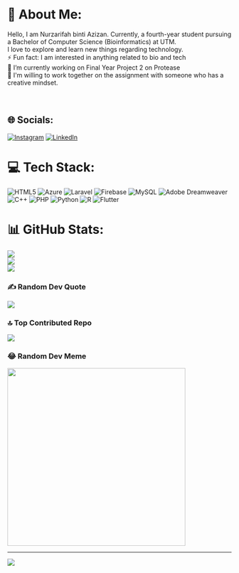 # 💫 About Me:
Hello, I am Nurzarifah binti Azizan. Currently, a fourth-year student pursuing a Bachelor of Computer Science (Bioinformatics) at UTM. <br>I love to explore and learn new things regarding technology. <br>⚡ Fun fact: I am interested in anything related to bio and tech <br>🔭 I’m currently working on Final Year Project 2 on Protease<br>🤝  I'm willing to work together on the assignment with someone who has a creative mindset.<br><br><br>


## 🌐 Socials:
[![Instagram](https://img.shields.io/badge/Instagram-%23E4405F.svg?logo=Instagram&logoColor=white)](https://instagram.com/zarifahazizan_) [![LinkedIn](https://img.shields.io/badge/LinkedIn-%230077B5.svg?logo=linkedin&logoColor=white)](https://linkedin.com/in/nurzarifah-azizan) 

# 💻 Tech Stack:
![HTML5](https://img.shields.io/badge/html5-%23E34F26.svg?style=for-the-badge&logo=html5&logoColor=white) ![Azure](https://img.shields.io/badge/azure-%230072C6.svg?style=for-the-badge&logo=microsoftazure&logoColor=white) ![Laravel](https://img.shields.io/badge/laravel-%23FF2D20.svg?style=for-the-badge&logo=laravel&logoColor=white) ![Firebase](https://img.shields.io/badge/Firebase-039BE5?style=for-the-badge&logo=Firebase&logoColor=white) ![MySQL](https://img.shields.io/badge/mysql-%2300000f.svg?style=for-the-badge&logo=mysql&logoColor=white) ![Adobe Dreamweaver](https://img.shields.io/badge/Adobe%20Dreamweaver-FF61F6.svg?style=for-the-badge&logo=Adobe%20Dreamweaver&logoColor=white) ![C++](https://img.shields.io/badge/c++-%2300599C.svg?style=for-the-badge&logo=c%2B%2B&logoColor=white) ![PHP](https://img.shields.io/badge/php-%23777BB4.svg?style=for-the-badge&logo=php&logoColor=white) ![Python](https://img.shields.io/badge/python-3670A0?style=for-the-badge&logo=python&logoColor=ffdd54) ![R](https://img.shields.io/badge/r-%23276DC3.svg?style=for-the-badge&logo=r&logoColor=white) ![Flutter](https://img.shields.io/badge/Flutter-%2302569B.svg?style=for-the-badge&logo=Flutter&logoColor=white)
# 📊 GitHub Stats:
![](https://github-readme-stats.vercel.app/api?username=zarifah01&theme=radical&hide_border=false&include_all_commits=false&count_private=false)<br/>
![](https://github-readme-streak-stats.herokuapp.com/?user=zarifah01&theme=radical&hide_border=false)<br/>
![](https://github-readme-stats.vercel.app/api/top-langs/?username=zarifah01&theme=radical&hide_border=false&include_all_commits=false&count_private=false&layout=compact)

### ✍️ Random Dev Quote
![](https://quotes-github-readme.vercel.app/api?type=horizontal&theme=radical)

### 🔝 Top Contributed Repo
![](https://github-contributor-stats.vercel.app/api?username=zarifah01&limit=5&theme=monokai&combine_all_yearly_contributions=true)

### 😂 Random Dev Meme
<img src='https://randommeme-five.vercel.app/' style="height: 400px;"/>

---
[![](https://visitcount.itsvg.in/api?id=zarifah01&icon=3&color=6)](https://visitcount.itsvg.in)

<!-- Proudly created with GPRM ( https://gprm.itsvg.in ) -->
